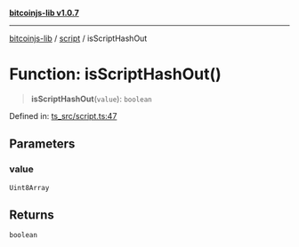 [**bitcoinjs-lib v1.0.7**](../../../README.md)

***

[bitcoinjs-lib](../../../README.md) / [script](../README.md) / isScriptHashOut

# Function: isScriptHashOut()

> **isScriptHashOut**(`value`): `boolean`

Defined in: [ts\_src/script.ts:47](https://github.com/sCrypt-Inc/bitcoinjs-lib/blob/e3b2d1c4c35cd925f8b17063dc9eb0300cab46a2/ts_src/script.ts#L47)

## Parameters

### value

`Uint8Array`

## Returns

`boolean`
